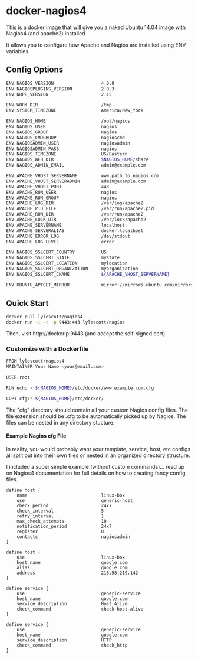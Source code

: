 # docker-nagios4

This is a docker image that will give you a naked Ubuntu 14.04 image with
Nagios4 (and apache2) installed.

It allows you to configure how Apache and Nagios are installed using ENV
variables.

## Config Options

```bash
ENV NAGIOS_VERSION                  4.0.8
ENV NAGIOSPLUGINS_VERSION           2.0.3
ENV NRPE_VERSION                    2.15

ENV WORK_DIR                        /tmp
ENV SYSTEM_TIMEZONE                 America/New_York

ENV NAGIOS_HOME                     /opt/nagios
ENV NAGIOS_USER                     nagios
ENV NAGIOS_GROUP                    nagios
ENV NAGIOS_CMDGROUP                 nagioscmd
ENV NAGIOSADMIN_USER                nagiosadmin
ENV NAGIOSADMIN_PASS                nagios
ENV NAGIOS_TIMEZONE                 US/Eastern
ENV NAGIOS_WEB_DIR                  $NAGIOS_HOME/share
ENV NAGIOS_ADMIN_EMAIL              admin@example.com

ENV APACHE_VHOST_SERVERNAME         www.path.to.nagios.com
ENV APACHE_VHOST_SERVERADMIN        admin@example.com
ENV APACHE_VHOST_PORT               443
ENV APACHE_RUN_USER                 nagios
ENV APACHE_RUN_GROUP                nagios
ENV APACHE_LOG_DIR                  /var/log/apache2
ENV APACHE_PID_FILE                 /var/run/apache2.pid
ENV APACHE_RUN_DIR                  /var/run/apache2
ENV APACHE_LOCK_DIR                 /var/lock/apache2
ENV APACHE_SERVERNAME               localhost
ENV APACHE_SERVERALIAS              docker.localhost
ENV APACHE_ERROR_LOG                /dev/stdout
ENV APACHE_LOG_LEVEL                error 

ENV NAGIOS_SSLCERT_COUNTRY          US
ENV NAGIOS_SSLCERT_STATE            mystate
ENV NAGIOS_SSLCERT_LOCATION         mylocation
ENV NAGIOS_SSLCERT_ORGANIZATION     myorganization
ENV NAGIOS_SSLCERT_CNAME            ${APACHE_VHOST_SERVERNAME}

ENV UBUNTU_APTGET_MIRROR            mirror://mirrors.ubuntu.com/mirrors.txt
```

## Quick Start

```bash
docker pull lylescott/nagios4
docker run -i -t -p 9443:443 lylescott/nagios
```

Then, visit http://dockerip:9443 (and accept the self-signed cert)

### Customize with a Dockerfile
```bash
FROM lylescott/nagios4
MAINTAINER Your Name <your@email.com>

USER root

RUN echo > ${NAGIOS_HOME}/etc/docker/www.example.com.cfg

COPY cfg/* ${NAGIOS_HOME}/etc/docker/
```

The "cfg" directory should contain all your custom Nagios config files. The
file extension should be .cfg to be automatically picked up by Nagios. The
files can be nested in any directory stucture.

#### Example Nagios cfg File

In reality, you would probably want your template, service, host, etc configs
all split out into their own files or nested in an organized directory
structure.

I included a super simple example (without custom commands)... read up on
Nagios4 documentation for full details on how to creating fancy config files.

```
define host {
    name                            linux-box
    use                             generic-host
    check_period                    24x7
    check_interval                  5
    retry_interval                  1
    max_check_attempts              10
    notification_period             24x7
    register                        0
    contacts                        nagiosadmin
}

define host {
    use                             linux-box
    host_name                       google.com
    alias                           google.com
    address                         216.58.219.142
}

define service {
    use                             generic-service
    host_name                       google.com
    service_description             Host Alive
    check_command                   check-host-alive
}

define service {
    use                             generic-service
    host_name                       google.com
    service_description             HTTP
    check_command                   check_http
}
```


